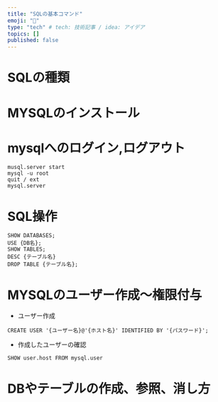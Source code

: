 ```yaml
---
title: "SQLの基本コマンド"
emoji: "🌟"
type: "tech" # tech: 技術記事 / idea: アイデア
topics: []
published: false
---
```


# SQLの種類

# MYSQLのインストール

# mysqlへのログイン,ログアウト
```
musql.server start
mysql -u root 
quit / ext
mysql.server 
```


# SQL操作
```
SHOW DATABASES;
USE {DB名};
SHOW TABLES;
DESC {テーブル名}
DROP TABLE {テーブル名};

```


# MYSQLのユーザー作成〜権限付与

- ユーザー作成
```
CREATE USER '{ユーザー名}@'{ホスト名}' IDENTIFIED BY '{パスワード}';
```

- 作成したユーザーの確認
```
SHOW user.host FROM mysql.user
```

# DBやテーブルの作成、参照、消し方